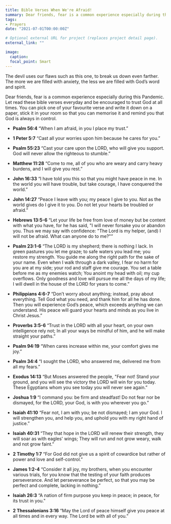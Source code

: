 ```yaml
---
title: Bible Verses When We're Afraid!
summary: Dear friends, fear is a common experience especially during this Pandemic. Let read these bible verses everyday and be encouraged to trust God at all times.
tags:
- Prayers
date: "2021-07-01T00:00:00Z"

# Optional external URL for project (replaces project detail page).
external_link: ""

image:
  caption:
  focal_point: Smart
---
```

The devil uses our flaws such as this one, to break us down even farther. The more we are filled with anxiety, the less we are filled with God’s word and spirit.

Dear friends, fear is a common experience especially during this Pandemic. Let read these bible verses everyday and be encouraged to trust God at all times. You can pick one of your favourite verse and write it down on a paper, stick it in your room so that you can memorise it and remind you that God is always in control.


- **Psalm 56:4**
“When I am afraid, in you I place my trust.”

- **1 Peter 5:7**
“Cast all your worries upon him because he cares for you.”

- **Psalm 55:23**
“Cast your care upon the LORD, who will give you support. God will never allow the righteous to stumble.”

- **Matthew 11:28**
“Come to me, all of you who are weary and carry heavy burdens, and I will give you rest.”

- **John 16:33**
“I have told you this so that you might have peace in me. In the world you will have trouble, but take courage, I have conquered the world.”

- **John 14:27**
“Peace I leave with you; my peace I give to you. Not as the world gives do I give it to you. Do not let your hearts be troubled or afraid.”

- **Hebrews 13:5-6**
“Let your life be free from love of money but be content with what you have, for he has said, "I will never forsake you or abandon you. Thus we may say with confidence: "The Lord is my helper, (and) I will not be afraid. What can anyone do to me?"”

- **Psalm 23:1-6**
“The LORD is my shepherd; there is nothing I lack. In green pastures you let me graze; to safe waters you lead me; you restore my strength. You guide me along the right path for the sake of your name. Even when I walk through a dark valley, I fear no harm for you are at my side; your rod and staff give me courage. You set a table before me as my enemies watch; You anoint my head with oil; my cup overflows. Only goodness and love will pursue me all the days of my life; I will dwell in the house of the LORD for years to come.”

- **Philippians 4:6-7**
“Don’t worry about anything; instead, pray about everything. Tell God what you need, and thank him for all he has done. Then you will experience God’s peace, which exceeds anything we can understand. His peace will guard your hearts and minds as you live in Christ Jesus.”

- **Proverbs 3:5-6**
“Trust in the LORD with all your heart, on your own intelligence rely not; In all your ways be mindful of him, and he will make straight your paths.”

- **Psalm 94:19**
“When cares increase within me, your comfort gives me joy.”

- **Psalm 34:4**
“I sought the LORD, who answered me, delivered me from all my fears.”

- **Exodus 14:13**
“But Moses answered the people, "Fear not! Stand your ground, and you will see the victory the LORD will win for you today. These Egyptians whom you see today you will never see again.”

- **Joshua 1:9**
“I command you: be firm and steadfast! Do not fear nor be dismayed, for the LORD, your God, is with you wherever you go.”

- **Isaiah 41:10**
“Fear not, I am with you; be not dismayed; I am your God. I will strengthen you, and help you, and uphold you with my right hand of justice.”

- **Isaiah 40:31**
“They that hope in the LORD will renew their strength, they will soar as with eagles' wings; They will run and not grow weary, walk and not grow faint.”

- **2 Timothy 1:7**
“For God did not give us a spirit of cowardice but rather of power and love and self-control.”

- **James 1:2-4**
“Consider it all joy, my brothers, when you encounter various trials, for you know that the testing of your faith produces perseverance. And let perseverance be perfect, so that you may be perfect and complete, lacking in nothing.”

- **Isaiah 26:3**
“A nation of firm purpose you keep in peace; in peace, for its trust in you."

- **2 Thessalonians 3:16**
“May the Lord of peace himself give you peace at all times and in every way. The Lord be with all of you.”
